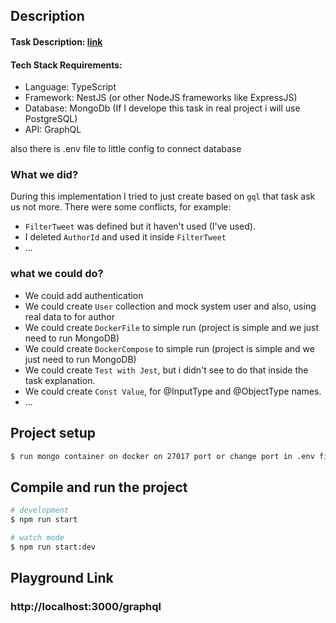 ## Description

#### Task Description: [link](https://bettermode.notion.site/Senior-Backend-Engineer-1264dc460e6d807399c8cff16be8de4d)
#### Tech Stack Requirements:
 - Language: TypeScript
 - Framework: NestJS (or other NodeJS frameworks like ExpressJS)
 - Database: MongoDb (If I develope this task in real project i will use PostgreSQL)
 - API: GraphQL 

also there is .env file to little config to connect database

### What we did?
  During this implementation I tried to just create based on `gql` that task ask us not more.
  There were some conflicts, for example:
  - `FilterTweet` was defined but it haven't used (I've used).
  - I deleted `AuthorId` and used it inside `FilterTweet`
  - ...

### what we could do?
  - We could add authentication  
  - We could create `User` collection and mock system user and also, using real data to for author
  - We could create `DockerFile` to simple run (project is simple and we just need to run MongoDB)
  - We could create `DockerCompose` to simple run (project is simple and we just need to run MongoDB)
  - We could create `Test with Jest`, but i didn't see to do that inside the task explanation.
  - We could create `Const Value`, for @InputType and @ObjectType names.
  - ...

## Project setup

```bash
$ run mongo container on docker on 27017 port or change port in .env file
```

## Compile and run the project

```bash
# development
$ npm run start

# watch mode
$ npm run start:dev
```

## Playground Link
 ### http://localhost:3000/graphql
